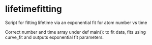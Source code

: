 # lifetimefitting
Script for fitting lifetime via an exponential fit for atom number vs time

Correct number and time array under def main():
to fit data, fits using curve_fit and outputs exponential fit parameters.